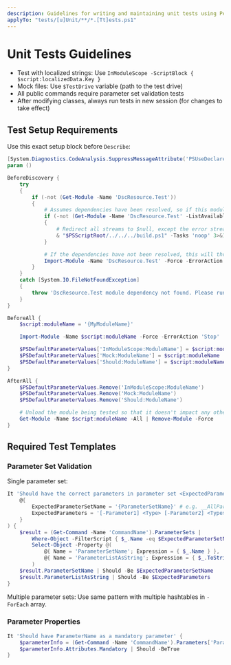 ```yaml
---
description: Guidelines for writing and maintaining unit tests using Pester.
applyTo: "tests/[u]Unit/**/*.[Tt]ests.ps1"
---
```


# Unit Tests Guidelines

- Test with localized strings: Use `InModuleScope -ScriptBlock { $script:localizedData.Key }`
- Mock files: Use `$TestDrive` variable (path to the test drive)
- All public commands require parameter set validation tests
- After modifying classes, always run tests in new session (for changes to take effect)

## Test Setup Requirements

Use this exact setup block before `Describe`:

```powershell
[System.Diagnostics.CodeAnalysis.SuppressMessageAttribute('PSUseDeclaredVarsMoreThanAssignments', '', Justification = 'Suppressing this rule because Script Analyzer does not understand Pester syntax.')]
param ()

BeforeDiscovery {
    try
    {
        if (-not (Get-Module -Name 'DscResource.Test'))
        {
            # Assumes dependencies have been resolved, so if this module is not available, run 'noop' task.
            if (-not (Get-Module -Name 'DscResource.Test' -ListAvailable))
            {
                # Redirect all streams to $null, except the error stream (stream 2)
                & "$PSScriptRoot/../../../build.ps1" -Tasks 'noop' 3>&1 4>&1 5>&1 6>&1 > $null
            }

            # If the dependencies have not been resolved, this will throw an error.
            Import-Module -Name 'DscResource.Test' -Force -ErrorAction 'Stop'
        }
    }
    catch [System.IO.FileNotFoundException]
    {
        throw 'DscResource.Test module dependency not found. Please run ".\build.ps1 -ResolveDependency -Tasks build" first.'
    }
}

BeforeAll {
    $script:moduleName = '{MyModuleName}'

    Import-Module -Name $script:moduleName -Force -ErrorAction 'Stop'

    $PSDefaultParameterValues['InModuleScope:ModuleName'] = $script:moduleName
    $PSDefaultParameterValues['Mock:ModuleName'] = $script:moduleName
    $PSDefaultParameterValues['Should:ModuleName'] = $script:moduleName
}

AfterAll {
    $PSDefaultParameterValues.Remove('InModuleScope:ModuleName')
    $PSDefaultParameterValues.Remove('Mock:ModuleName')
    $PSDefaultParameterValues.Remove('Should:ModuleName')

    # Unload the module being tested so that it doesn't impact any other tests.
    Get-Module -Name $script:moduleName -All | Remove-Module -Force
}
```

## Required Test Templates

### Parameter Set Validation
Single parameter set:
```powershell
It 'Should have the correct parameters in parameter set <ExpectedParameterSetName>' -ForEach @(
    @{
        ExpectedParameterSetName = '{ParameterSetName}' # e.g. __AllParameterSets
        ExpectedParameters = '[-Parameter1] <Type> [-Parameter2] <Type> [<CommonParameters>]'
    }
) {
    $result = (Get-Command -Name 'CommandName').ParameterSets |
        Where-Object -FilterScript { $_.Name -eq $ExpectedParameterSetName } |
        Select-Object -Property @(
            @{ Name = 'ParameterSetName'; Expression = { $_.Name } },
            @{ Name = 'ParameterListAsString'; Expression = { $_.ToString() } }
        )
    $result.ParameterSetName | Should -Be $ExpectedParameterSetName
    $result.ParameterListAsString | Should -Be $ExpectedParameters
}
```

Multiple parameter sets: Use same pattern with multiple hashtables in `-ForEach` array.

### Parameter Properties
```powershell
It 'Should have ParameterName as a mandatory parameter' {
    $parameterInfo = (Get-Command -Name 'CommandName').Parameters['ParameterName']
    $parameterInfo.Attributes.Mandatory | Should -BeTrue
}
```
